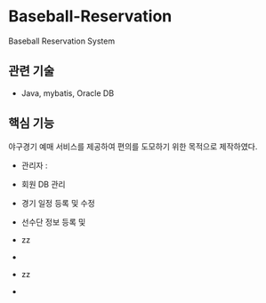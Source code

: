 # Baseball-Reservation
Baseball Reservation System

관련 기술
-----------------
- Java, mybatis, Oracle DB

핵심 기능
-----------------
   야구경기 예매 서비스를 제공하여 편의를 도모하기 위한 목적으로 제작하였다.
- 관리자 :
- 회원 DB 관리
- 경기 일정 등록 및 수정
- 선수단 정보 등록 및 

- zz
+
- zz
+ 
